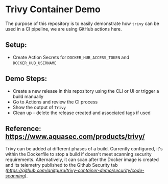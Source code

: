 # Trivy Container Demo

The purpose of this repository is to easily demonstrate how `trivy` can be used in a CI pipeline, we are using GitHub actions here.


## Setup:
* Create Action Secrets for `DOCKER_HUB_ACCESS_TOKEN` and `DOCKER_HUB_USERNAME`


## Demo Steps:

* Create a new release in this repository using the CLI or UI or trigger a build manually
* Go to Actions and review the CI process
* Show the output of `Trivy`
* Clean up - delete the release created and associated tags if used
  

## Reference: https://www.aquasec.com/products/trivy/

Trivy can be added at different phases of a build.  Currently configured, it's within the Dockerfile to stop a build if doesn't meet scanning security requirements.  Alternatively, it can scan after the Docker image is created and its telemetry published to the Github Security tab _(https://github.com/anitguru/trivy-container-demo/security/code-scanning)_.
